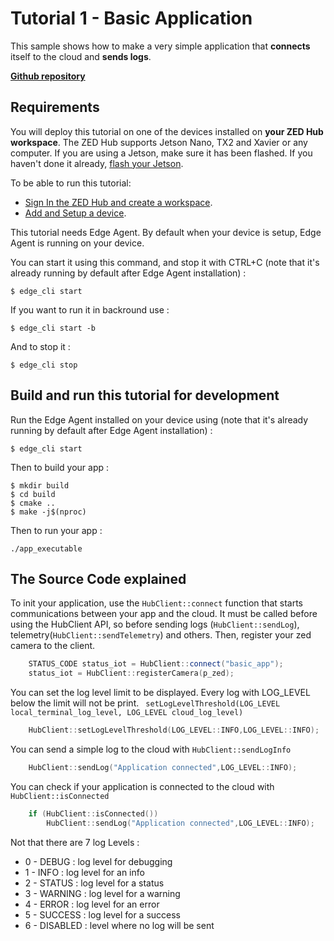 # Tutorial 1 - Basic Application

This sample shows how to make a very simple application that **connects** itself to the cloud and **sends logs**. 

[**Github repository**](https://github.com/stereolabs/zed-hub-examples/tree/main/tutorials/tutorial_01_basic_app)

## Requirements
You will deploy this tutorial on one of the devices installed on **your ZED Hub workspace**. The ZED Hub supports Jetson Nano, TX2 and Xavier or any computer. If you are using a Jetson, make sure it has been flashed. If you haven't done it already, [flash your Jetson](https://docs.nvidia.com/sdk-manager/install-with-sdkm-jetson/index.html).

To be able to run this tutorial:
- [Sign In the ZED Hub and create a workspace](https://www.stereolabs.com/docs/cloud/overview/get-started/).
- [Add and Setup a device](https://www.stereolabs.com/docs/cloud/overview/get-started/#add-a-camera).

This tutorial needs Edge Agent. By default when your device is setup, Edge Agent is running on your device.

You can start it using this command, and stop it with CTRL+C (note that it's already running by default after Edge Agent installation) :
```
$ edge_cli start
```

If you want to run it in backround use :
```
$ edge_cli start -b
```

And to stop it :
```
$ edge_cli stop
```

## Build and run this tutorial for development

Run the Edge Agent installed on your device using (note that it's already running by default after Edge Agent installation) :
```
$ edge_cli start
```

Then to build your app :
```
$ mkdir build
$ cd build
$ cmake ..
$ make -j$(nproc)
```

Then to run your app :
```
./app_executable
```

## The Source Code explained

To init your application, use the `HubClient::connect` function that starts communications between your app and the cloud. It must be called before using the HubClient API, so before sending logs (`HubClient::sendLog`), telemetry(`HubClient::sendTelemetry`) and others. Then, register your zed camera to the client.
```c++
    STATUS_CODE status_iot = HubClient::connect("basic_app");
    status_iot = HubClient::registerCamera(p_zed);
```
You can set the log level limit to be displayed. Every log with LOG_LEVEL below the limit will not be print.  ``` setLogLevelThreshold(LOG_LEVEL local_terminal_log_level, LOG_LEVEL cloud_log_level)```
```c++
    HubClient::setLogLevelThreshold(LOG_LEVEL::INFO,LOG_LEVEL::INFO);
```

You can send a simple log to the cloud with ```HubClient::sendLogInfo```
```c++
    HubClient::sendLog("Application connected",LOG_LEVEL::INFO);
```

You can check if your application is connected to the cloud with ```HubClient::isConnected```
```c++
    if (HubClient::isConnected())
        HubClient::sendLog("Application connected",LOG_LEVEL::INFO);
```

Not that there are 7 log Levels : 

- 0 - DEBUG : log level for debugging
- 1 - INFO : log level for an info
- 2 - STATUS : log level for a status
- 3 - WARNING : log level for a warning
- 4 - ERROR : log level for an error
- 5 - SUCCESS : log level for a success
- 6 - DISABLED : level where no log will be sent
